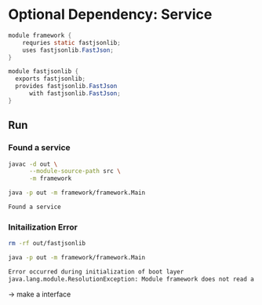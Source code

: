 # Optional Dependency: Service

```java
module framework {
    requries static fastjsonlib;
    uses fastjsonlib.FastJson;
}

module fastjsonlib {
  exports fastjsonlib;
  provides fastjsonlib.FastJson
      with fastjsonlib.FastJson;
}
```

## Run

### Found a service

```bash
javac -d out \
      --module-source-path src \
      -m framework

java -p out -m framework/framework.Main
```

```bash
Found a service
```

### Initailization Error

```bash
rm -rf out/fastjsonlib

java -p out -m framework/framework.Main
```

```bash
Error occurred during initialization of boot layer
java.lang.module.ResolutionException: Module framework does not read a module that exports fastjsonlib
```

-> make a interface

